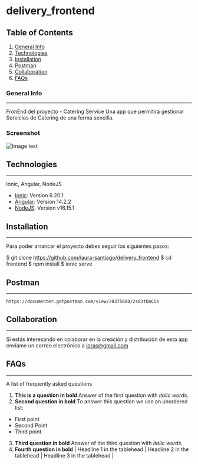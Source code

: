 # delivery_frontend
## Table of Contents
1. [General Info](#general-info)
2. [Technologies](#technologies)
3. [Installation](#installation)
4. [Postman](#postman)
5. [Collaboration](#collaboration)
6. [FAQs](#faqs)

### General Info
***
FronEnd del proyecto - Catering Service
Una app que permitirá gestionar Servicios de Catering de una forma sencilla.
### Screenshot
![Image text](http://localhost:8100/login)

## Technologies
***
Ionic, Angular, NodeJS
* [Ionic](https://ionicframework.com/): Version 6.20.1
* [Angular](https://angular.io/docs): Version 14.2.2
* [NodeJS](https://nodejs.org/es/): Version v16.15.1

## Installation
***
Para poder arrancar el proyecto debes seguir los siguientes pasos:

$ git clone https://github.com/laura-santiago/delivery_frontend
$ cd frontend
$ npm install
$ ionic serve 

## Postman
***
`https://documenter.getpostman.com/view/20375680/2s83tDoCSs`

## Collaboration
***
Si estás interesando en colaborar en la creación y distribución de esta app
envíame un correo electrónico a loras@gmail.com

## FAQs
***
A list of frequently asked questions
1. **This is a question in bold**
Answer of the first question with _italic words_. 
2. __Second question in bold__ 
To answer this question we use an unordered list:
* First point
* Second Point
* Third point
3. **Third question in bold**
Answer of the third question with *italic words*.
4. **Fourth question in bold**
| Headline 1 in the tablehead | Headline 2 in the tablehead | Headline 3 in the tablehead |